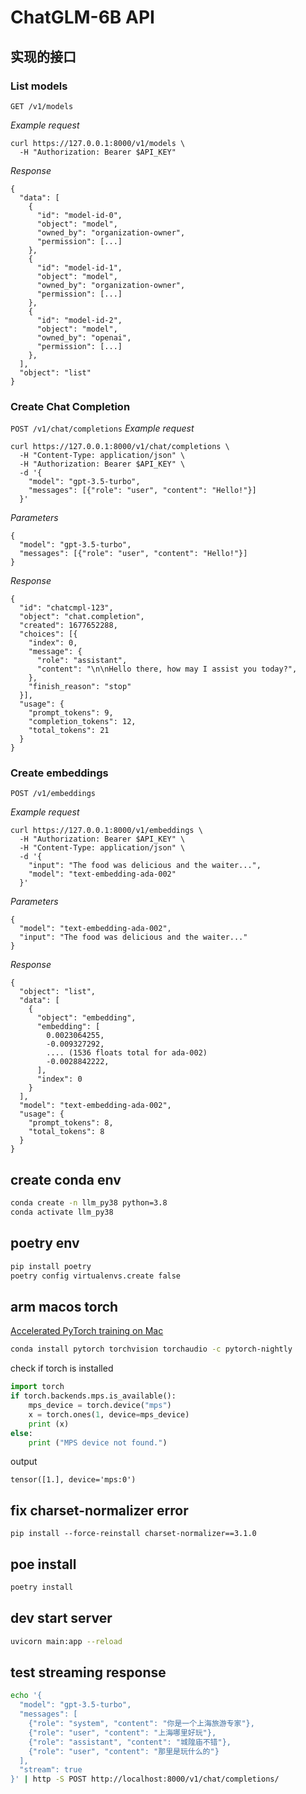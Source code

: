 # ChatGLM-6B API


## 实现的接口
### List models
`GET /v1/models`

*Example request*
```
curl https://127.0.0.1:8000/v1/models \
  -H "Authorization: Bearer $API_KEY"
```

*Response*
```
{
  "data": [
    {
      "id": "model-id-0",
      "object": "model",
      "owned_by": "organization-owner",
      "permission": [...]
    },
    {
      "id": "model-id-1",
      "object": "model",
      "owned_by": "organization-owner",
      "permission": [...]
    },
    {
      "id": "model-id-2",
      "object": "model",
      "owned_by": "openai",
      "permission": [...]
    },
  ],
  "object": "list"
}
```

### Create Chat Completion
`POST /v1/chat/completions`
*Example request*
```
curl https://127.0.0.1:8000/v1/chat/completions \
  -H "Content-Type: application/json" \
  -H "Authorization: Bearer $API_KEY" \
  -d '{
    "model": "gpt-3.5-turbo",
    "messages": [{"role": "user", "content": "Hello!"}]
  }'

```
*Parameters*
```
{
  "model": "gpt-3.5-turbo",
  "messages": [{"role": "user", "content": "Hello!"}]
}
```
*Response*
```
{
  "id": "chatcmpl-123",
  "object": "chat.completion",
  "created": 1677652288,
  "choices": [{
    "index": 0,
    "message": {
      "role": "assistant",
      "content": "\n\nHello there, how may I assist you today?",
    },
    "finish_reason": "stop"
  }],
  "usage": {
    "prompt_tokens": 9,
    "completion_tokens": 12,
    "total_tokens": 21
  }
}
```

### Create embeddings
`POST /v1/embeddings`

*Example request*
```
curl https://127.0.0.1:8000/v1/embeddings \
  -H "Authorization: Bearer $API_KEY" \
  -H "Content-Type: application/json" \
  -d '{
    "input": "The food was delicious and the waiter...",
    "model": "text-embedding-ada-002"
  }'
```
*Parameters*
```
{
  "model": "text-embedding-ada-002",
  "input": "The food was delicious and the waiter..."
}
```
*Response*
```
{
  "object": "list",
  "data": [
    {
      "object": "embedding",
      "embedding": [
        0.0023064255,
        -0.009327292,
        .... (1536 floats total for ada-002)
        -0.0028842222,
      ],
      "index": 0
    }
  ],
  "model": "text-embedding-ada-002",
  "usage": {
    "prompt_tokens": 8,
    "total_tokens": 8
  }
}
```



## create conda env
```bash
conda create -n llm_py38 python=3.8
conda activate llm_py38
```

## poetry env
```bash
pip install poetry
poetry config virtualenvs.create false
```


## arm macos torch
[Accelerated PyTorch training on Mac](https://developer.apple.com/metal/pytorch/)

```bash
conda install pytorch torchvision torchaudio -c pytorch-nightly
```

check if torch is installed
```python
import torch
if torch.backends.mps.is_available():
    mps_device = torch.device("mps")
    x = torch.ones(1, device=mps_device)
    print (x)
else:
    print ("MPS device not found.")
```

output
```
tensor([1.], device='mps:0')
```

## fix charset-normalizer error
```
pip install --force-reinstall charset-normalizer==3.1.0
```


## poe install
```bash
poetry install
```


## dev start server
```bash
uvicorn main:app --reload
```

## test streaming response
```bash
echo '{
  "model": "gpt-3.5-turbo",
  "messages": [
    {"role": "system", "content": "你是一个上海旅游专家"},
    {"role": "user", "content": "上海哪里好玩"},
    {"role": "assistant", "content": "城隍庙不错"},
    {"role": "user", "content": "那里是玩什么的"}
  ],
  "stream": true
}' | http -S POST http://localhost:8000/v1/chat/completions/
```




